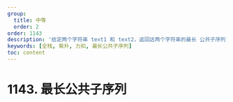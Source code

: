 ```yaml
---
group:
  title: 中等
  order: 2
order: 1143
description: '给定两个字符串 text1 和 text2，返回这两个字符串的最长 公共子序列 的长度。如果不存在 公共子序列 ，返回 0。'
keywords: [全栈, 紫升, 力扣, 最长公共子序列]
toc: content
---
```


# 1143. 最长公共子序列
